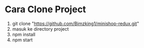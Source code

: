 # Cara Clone Project

1. git clone "https://github.com/Bimzking1/minishop-redux.git"
2. masuk ke directory project
3. npm install
4. npm start
